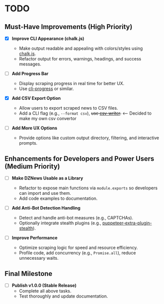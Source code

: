 # TODO



## Must-Have Improvements (High Priority)

- [x] **Improve CLI Appearance (chalk.js)**
  - Make output readable and appealing with colors/styles using [chalk.js](https://www.npmjs.com/package/chalk).
  - Refactor output for errors, warnings, headings, and success messages.

- [ ] **Add Progress Bar**
  - Display scraping progress in real time for better UX.
  - Use [cli-progress](https://www.npmjs.com/package/cli-progress) or similar.

- [x] **Add CSV Export Option**
  - Allow users to export scraped news to CSV files.
  - Add a CLI flag (e.g., `--format csv`), ~~use [csv-writer](https://www.npmjs.com/package/csv-writer).~~ <-- Decided to make my own csv convertor

- [ ] **Add More UX Options**
  - Provide options like custom output directory, filtering, and interactive prompts.

## Enhancements for Developers and Power Users (Medium Priority)

- [ ] **Make DZNews Usable as a Library**
  - Refactor to expose main functions via `module.exports` so developers can import and use them.
  - Add code examples to documentation.

- [ ] **Add Anti-Bot Detection Handling**
  - Detect and handle anti-bot measures (e.g., CAPTCHAs).
  - Optionally integrate stealth plugins (e.g., [puppeteer-extra-plugin-stealth](https://www.npmjs.com/package/puppeteer-extra-plugin-stealth)).

- [ ] **Improve Performance**
  - Optimize scraping logic for speed and resource efficiency.
  - Profile code, add concurrency (e.g., `Promise.all`), reduce unnecessary waits.

## Final Milestone

- [ ] **Publish v1.0.0 (Stable Release)**
  - Complete all above tasks.
  - Test thoroughly and update documentation.